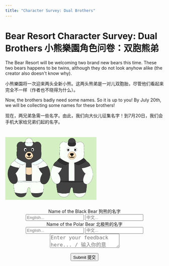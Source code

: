 ```yaml
---
title: "Character Survey: Dual Brothers"
---
```


# <span class="eng">Bear Resort Character Survey: Dual Brothers</span> <span class="chn">小熊樂園角色问卷：双胞熊弟</span> 

<span class="eng">The Bear Resort will be welcoming two brand new bears this time. These two bears happens to be twins, although they do not look anyhow alike (the creator also doesn't know why).</span>

<span class="chn">小熊樂園将一次迎来两头全新小熊。这两头熊弟是一对儿双胞胎，尽管他们看起来完全不一样（作者也不晓得为什么）。</span> 

<span class="eng">Now, the brothers badly need some names. So it is up to you! By July 20th, we will be collecting some names for these brothers!</span>

<span class="chn">现在，两兄弟急需一些名字。由此，我们向大伙儿征集名字！到7月20日，我们会手机大家给兄弟们起的名字。</span> 

# <img src="dual.png" style="height: 200px;">

<form id="survey-form">
  <div style="width: 75%; margin: 0 auto; text-align: center;">
    <p>
        <span class="eng">Name of the Black Bear</span> <span class="chn">狗熊的名字</span>  <br>
        <input type="text" name="b_name" placeholder="English..." required> <input type="text" name="b_name_ch" placeholder="中文..." required>
        <br>
        <span class="eng">Name of the Polar Bear</span> <span class="chn">北极熊的名字</span>  <br>
        <input type="text" name="p_name" placeholder="English..." required> <input type="text" name="p_name_ch" placeholder="中文..." required>
        <br>
        <textarea id="inputBox" name="feedback" placeholder="Enter your feedback here... / 输入你的意见..." style="font-size: 16px; height: 39px;"></textarea>
    </p>
    <button type="submit" id="submitBtn"><span class="eng">Submit</span> <span class="chn">提交</span> </button><br>
    </div>
</form>

  <script>
    const SCRIPT_URL = 'https://script.google.com/macros/s/AKfycbzXD-HmCXj3Hr4-X9M5fd-MrPxjgu8NlcOlustH2p7-fCwEoOSsF0fh-Ggyxaq-6cUJ2g/exec';

    const form = document.getElementById('survey-form');
    const submitBtn = document.getElementById('submitBtn');

    form.addEventListener('submit', function (e) {
        e.preventDefault();
        submitBtn.disabled = true;

        const formData = {
            black_Bear_Name: form.b_name.value,
            black_Bear_Name_ch: form.b_name_ch.value,
            polar_Bear_Name: form.p_name.value,
            polar_Bear_Name_ch: form.p_name_ch.value,
            comments: form.feedback.value
        };

        fetch(SCRIPT_URL, {
        method: "POST",
        mode: "no-cors",
        headers: { "Content-Type": "application/json" },
        body: JSON.stringify(formData)
        })
        .then(res => res.text())
        .then(msg => {
        alert("✅ Success / 成功");
        form.reset();
        submitBtn.disabled = false;
        })
        .catch(err => {
        alert("❌ Failed / 失败");
        alert("🛜 This might be an issue of the internet / 也许是网络失效");
        submitBtn.disabled = false;
        });
    });
</script>

